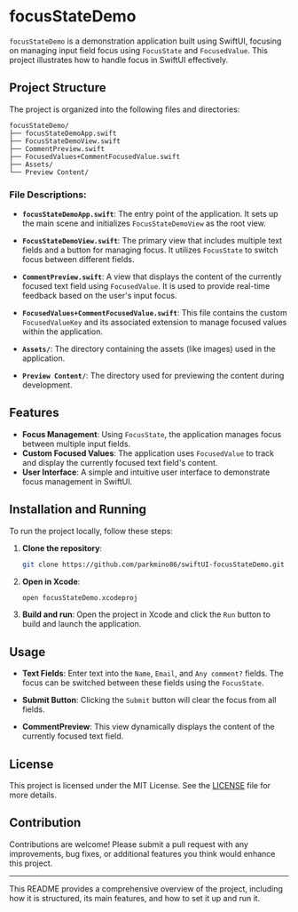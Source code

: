 # focusStateDemo

`focusStateDemo` is a demonstration application built using SwiftUI, focusing on managing input field focus using `FocusState` and `FocusedValue`. This project illustrates how to handle focus in SwiftUI effectively.

## Project Structure

The project is organized into the following files and directories:

```
focusStateDemo/
├── focusStateDemoApp.swift
├── FocusStateDemoView.swift
├── CommentPreview.swift
├── FocusedValues+CommentFocusedValue.swift
├── Assets/
└── Preview Content/
```

### File Descriptions:

- **`focusStateDemoApp.swift`**: The entry point of the application. It sets up the main scene and initializes `FocusStateDemoView` as the root view.
  
- **`FocusStateDemoView.swift`**: The primary view that includes multiple text fields and a button for managing focus. It utilizes `FocusState` to switch focus between different fields.

- **`CommentPreview.swift`**: A view that displays the content of the currently focused text field using `FocusedValue`. It is used to provide real-time feedback based on the user's input focus.

- **`FocusedValues+CommentFocusedValue.swift`**: This file contains the custom `FocusedValueKey` and its associated extension to manage focused values within the application.

- **`Assets/`**: The directory containing the assets (like images) used in the application.

- **`Preview Content/`**: The directory used for previewing the content during development.

## Features

- **Focus Management**: Using `FocusState`, the application manages focus between multiple input fields.
- **Custom Focused Values**: The application uses `FocusedValue` to track and display the currently focused text field's content.
- **User Interface**: A simple and intuitive user interface to demonstrate focus management in SwiftUI.

## Installation and Running

To run the project locally, follow these steps:

1. **Clone the repository**:
    ```bash
    git clone https://github.com/parkmino86/swiftUI-focusStateDemo.git
    ```

2. **Open in Xcode**:
    ```bash
    open focusStateDemo.xcodeproj
    ```

3. **Build and run**:
    Open the project in Xcode and click the `Run` button to build and launch the application.

## Usage

- **Text Fields**: Enter text into the `Name`, `Email`, and `Any comment?` fields. The focus can be switched between these fields using the `FocusState`.
  
- **Submit Button**: Clicking the `Submit` button will clear the focus from all fields.

- **CommentPreview**: This view dynamically displays the content of the currently focused text field.

## License

This project is licensed under the MIT License. See the [LICENSE](LICENSE) file for more details.

## Contribution

Contributions are welcome! Please submit a pull request with any improvements, bug fixes, or additional features you think would enhance this project.

---

This README provides a comprehensive overview of the project, including how it is structured, its main features, and how to set it up and run it.
